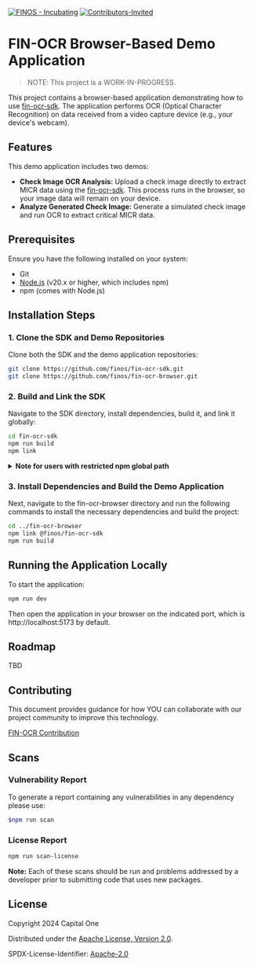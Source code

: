 [![FINOS - Incubating](https://cdn.jsdelivr.net/gh/finos/contrib-toolbox@master/images/badge-incubating.svg)](https://community.finos.org/docs/governance/Software-Projects/stages/incubating) [![Contributors-Invited](https://img.shields.io/badge/Contributors-Wanted-blue)](./CONTRIBUTE.md)
# FIN-OCR Browser-Based Demo Application

> NOTE: This project is a WORK-IN-PROGRESS.

This project contains a browser-based application demonstrating how to use [fin-ocr-sdk](https://github.com/discoverfinancial/fin-ocr-sdk). The application performs OCR (Optical Character Recognition) on data received from a video capture device (e.g., your device's webcam).

## Features
This demo application includes two demos:
- **Check Image OCR Analysis:** Upload a check image directly to extract MICR data using the [fin-ocr-sdk](https://github.com/discoverfinancial/fin-ocr-sdk). This process runs in the browser, so your image data will remain on your device.
- **Analyze Generated Check Image:** Generate a simulated check image and run OCR to extract critical MICR data.
<!--- **Check Scanner Simulation:** Capture video input from your device's webcam, simulating the behavior of a check scanner in banking apps. The application detects the presence of a check in the camera feed and performs OCR on the relevant portions of the check.
-->

## Prerequisites

Ensure you have the following installed on your system:

- Git
- [Node.js](https://nodejs.org/) (v20.x or higher, which includes npm)
- npm (comes with Node.js)

## Installation Steps

### 1. Clone the SDK and Demo Repositories
Clone both the SDK and the demo application repositories:

```bash
git clone https://github.com/finos/fin-ocr-sdk.git
git clone https://github.com/finos/fin-ocr-browser.git
```

### 2. Build and Link the SDK
Navigate to the SDK directory, install dependencies, build it, and link it globally:

```bash
cd fin-ocr-sdk
npm run build
npm link
```
<details>
<summary><strong>Note for users with restricted npm global path</strong></summary>

If the normal global path for npm is restricted on your corporate machine, you can still use `npm link` by following these steps:

### For Unix-like Systems (Linux/macOS):

1. **Set up a local npm prefix:**
   - Configure npm to use a local directory for global installations. This allows you to use `npm link` without requiring access to the restricted global path.
   - Run the following command:
     ```bash
     npm config set prefix ~/.npm-global
     ```
   - This changes the global installation directory to `~/.npm-global`, which should be accessible even with corporate restrictions.

2. **Add the new npm global directory to your PATH:**
   - Add the following line to your `.bashrc`, `.zshrc`, or corresponding shell configuration file:
     ```bash
     export PATH=~/.npm-global/bin:$PATH
     ```
   - Then, source the file to update your current shell session:
     ```bash
     source ~/.bashrc  # or source ~/.zshrc
     ```

3. **Use `npm link` as usual:**

### For Windows Users:

1. **Set up a local npm prefix:**
   - Configure npm to use a local directory for global installations by running the following command in your terminal (Command Prompt or PowerShell):
     ```bash
     npm config set prefix "%USERPROFILE%\npm-global"
     ```
   - This changes the global installation directory to `%USERPROFILE%\npm-global`, which is within your user profile and should be accessible despite corporate restrictions.

2. **Add the new npm global directory to your PATH:**
   - Open the Environment Variables settings in Windows.
   - Add `%USERPROFILE%\npm-global\bin` to your `PATH` variable.

3. **Use `npm link` as usual:**

</details>

### 3. Install Dependencies and Build the Demo Application
Next, navigate to the fin-ocr-browser directory and run the following commands to install the necessary dependencies and build the project:

```bash
cd ../fin-ocr-browser
npm link @finos/fin-ocr-sdk
npm run build
```

## Running the Application Locally
To start the application:
```bash
npm run dev
```
Then open the application in your browser on the indicated port, which is http://localhost:5173 by default.

## Roadmap

TBD

## Contributing

This document provides guidance for how YOU can collaborate with our project community to improve this technology.

[FIN-OCR Contribution](https://github.com/finos/fin-ocr/blob/main/CONTRIBUTE.md)

## Scans
### Vulnerability Report

To generate a report containing any vulnerabilities in any dependency please use:

```bash
$npm run scan
```

### License Report

```bash
npm run scan-license
```

**Note:** Each of these scans should be run and problems addressed by a developer prior to submitting code that uses new packages.

## License

Copyright 2024 Capital One

Distributed under the [Apache License, Version 2.0](http://www.apache.org/licenses/LICENSE-2.0).

SPDX-License-Identifier: [Apache-2.0](https://spdx.org/licenses/Apache-2.0)
